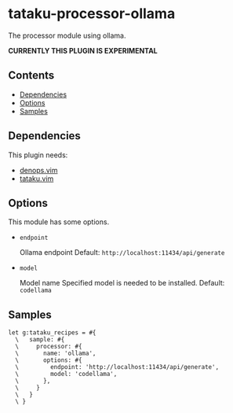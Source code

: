 # tataku-processor-ollama

The processor module using ollama.

**CURRENTLY THIS PLUGIN IS EXPERIMENTAL**

## Contents 

- [Dependencies](tataku-processor-ollama-dependencies)
- [Options](tataku-processor-ollama-options)
- [Samples](tataku-processor-ollama-samples)

## Dependencies 

This plugin needs:

- [denops.vim](https://github.com/vim-denops/denops.vim)
- [tataku.vim](https://github.com/Omochice/tataku.vim)

## Options 

This module has some options.

- `endpoint` 

  Ollama endpoint
  Default: `http://localhost:11434/api/generate`
- `model` 

  Model name
  Specified model is needed to be installed.
  Default: `codellama`

## Samples 

```vim
let g:tataku_recipes = #{
  \   sample: #{
  \     processor: #{
  \       name: 'ollama',
  \       options: #{
  \         endpoint: 'http://localhost:11434/api/generate',
  \         model: 'codellama',
  \       },
  \     }
  \   }
  \ }
```

